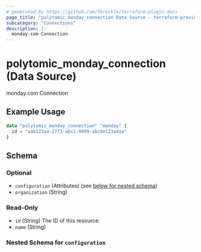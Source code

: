 ```yaml
---
# generated by https://github.com/fbreckle/terraform-plugin-docs
page_title: "polytomic_monday_connection Data Source - terraform-provider-polytomic"
subcategory: "Connections"
description: |-
  monday.com Connection
---
```


# polytomic_monday_connection (Data Source)

monday.com Connection

## Example Usage

```terraform
data "polytomic_monday_connection" "monday" {
  id = "aab123aa-27f3-abc1-9999-abcde123a4aa"
}
```

<!-- schema generated by tfplugindocs -->
## Schema

### Optional

- `configuration` (Attributes) (see [below for nested schema](#nestedatt--configuration))
- `organization` (String)

### Read-Only

- `id` (String) The ID of this resource.
- `name` (String)

<a id="nestedatt--configuration"></a>
### Nested Schema for `configuration`


